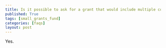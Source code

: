 ```yaml
---
title: Is it possible to ask for a grant that would include multiple countries?
published: True
tags: [small_grants_fund]
categories: [faqs]
layout: post
---
```

<div class="content">
	<p>Yes.</p>
</div>